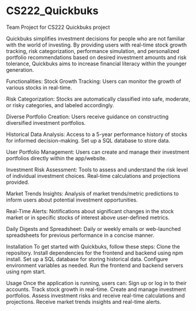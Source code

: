 # CS222_Quickbuks
Team Project for CS222 Quickbuks project

Quickbuks simplifies investment decisions for people who are not familiar with the world of investing. By providing users with real-time stock growth tracking, risk categorization, performance simulation, and personalized portfolio recommendations based on desired investment amounts and risk tolerance, Quickbuks aims to increase financial literacy within the younger generation.

Functionalities:
Stock Growth Tracking: Users can monitor the growth of various stocks in real-time.

Risk Categorization: Stocks are automatically classified into safe, moderate, or risky categories, and labeled accordingly.

Diverse Portfolio Creation: Users receive guidance on constructing diversified investment portfolios.

Historical Data Analysis: Access to a 5-year performance history of stocks for informed decision-making. Set up a SQL database to store data.

User Portfolio Management: Users can create and manage their investment portfolios directly within the app/website.

Investment Risk Assessment: Tools to assess and understand the risk level of individual investment choices. Real-time calculations and projections provided.

Market Trends Insights: Analysis of market trends/metric predictions to inform users about potential investment opportunities.

Real-Time Alerts: Notifications about significant changes in the stock market or in specific stocks of interest above user-defined metrics.

Daily Digests and Spreadsheet: Daily or weekly emails or web-launched spreadsheets for previous performance in a concise manner.

Installation
To get started with Quickbuks, follow these steps:
Clone the repository.
Install dependencies for the frontend and backend using npm install.
Set up a SQL database for storing historical data.
Configure environment variables as needed.
Run the frontend and backend servers using npm start.

Usage
Once the application is running, users can:
Sign up or log in to their accounts.
Track stock growth in real-time.
Create and manage investment portfolios.
Assess investment risks and receive real-time calculations and projections.
Receive market trends insights and real-time alerts.

